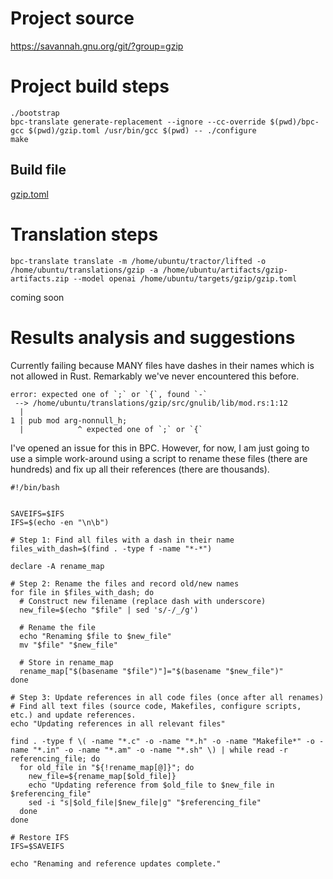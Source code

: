 # Project source

https://savannah.gnu.org/git/?group=gzip

# Project build steps

```
./bootstrap
bpc-translate generate-replacement --ignore --cc-override $(pwd)/bpc-gcc $(pwd)/gzip.toml /usr/bin/gcc $(pwd) -- ./configure
make
```

## Build file

[gzip.toml](gzip.toml)

# Translation steps

```
bpc-translate translate -m /home/ubuntu/tractor/lifted -o /home/ubuntu/translations/gzip -a /home/ubuntu/artifacts/gzip-artifacts.zip --model openai /home/ubuntu/targets/gzip/gzip.toml 
```

coming soon

# Results analysis and suggestions

Currently failing because MANY files have dashes in their names which is not allowed in Rust. Remarkably we've never encountered this before.

```
error: expected one of `;` or `{`, found `-`
 --> /home/ubuntu/translations/gzip/src/gnulib/lib/mod.rs:1:12
  |
1 | pub mod arg-nonnull_h;
  |            ^ expected one of `;` or `{`

```

I've opened an issue for this in BPC. However, for now, I am just going to use a simple work-around using a script to rename these files (there are hundreds) and fix up all their references (there are thousands).

```
#!/bin/bash


SAVEIFS=$IFS
IFS=$(echo -en "\n\b")

# Step 1: Find all files with a dash in their name
files_with_dash=$(find . -type f -name "*-*")

declare -A rename_map

# Step 2: Rename the files and record old/new names
for file in $files_with_dash; do
  # Construct new filename (replace dash with underscore)
  new_file=$(echo "$file" | sed 's/-/_/g')

  # Rename the file
  echo "Renaming $file to $new_file"
  mv "$file" "$new_file"

  # Store in rename_map
  rename_map["$(basename "$file")"]="$(basename "$new_file")"
done

# Step 3: Update references in all code files (once after all renames)
# Find all text files (source code, Makefiles, configure scripts, etc.) and update references.
echo "Updating references in all relevant files"

find . -type f \( -name "*.c" -o -name "*.h" -o -name "Makefile*" -o -name "*.in" -o -name "*.am" -o -name "*.sh" \) | while read -r referencing_file; do
  for old_file in "${!rename_map[@]}"; do
    new_file=${rename_map[$old_file]}
    echo "Updating reference from $old_file to $new_file in $referencing_file"
    sed -i "s|$old_file|$new_file|g" "$referencing_file"
  done
done

# Restore IFS
IFS=$SAVEIFS

echo "Renaming and reference updates complete."
```



